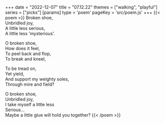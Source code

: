 +++
date = "2022-12-07"
title = "07.12.22"
themes = ["walking", "playful"]
series = ["picks"]
[params]
  type = 'poem'
  pageKey = 'src/poem.js'
+++
{{< poem >}}
Broken shoe,  
Unbridled joy,  
A little less serious,  
A little less 'mysterious'. 
  
O broken shoe,  
How does it feel,  
To peel back and flop,  
To break and kneel,  
  
To be tread on,  
Yet yield,  
And support my weighty soles,  
Through mire and field?  
  
O broken shoe,  
Unbridled joy,  
I take myself a little less  
Serious...  
Maybe a little glue will hold you together?
{{< /poem >}}